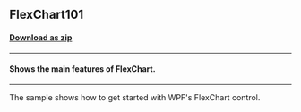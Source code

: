 ## FlexChart101
#### [Download as zip](https://grapecity.github.io/DownGit/#/home?url=https://github.com/GrapeCity/ComponentOne-WPF-Samples/tree/master/NET_4.5.2/C1.WPF.FlexChart/CS/FlexChart101)
____
#### Shows the main features of FlexChart.
____
The sample shows how to get started with WPF's FlexChart control.
